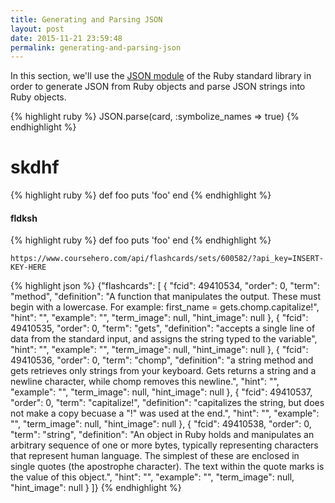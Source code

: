 ```yaml
---
title: Generating and Parsing JSON
layout: post
date: 2015-11-21 23:59:48
permalink: generating-and-parsing-json
---
```


In this section, we'll use the [JSON module](http://ruby-doc.org/stdlib-2.2.4/libdoc/json/rdoc/JSON.html) of the Ruby standard library in order to generate JSON from Ruby objects and parse JSON strings into Ruby objects. 

{% highlight ruby %}
JSON.parse(card, :symbolize_names => true)
{% endhighlight %}

<h1>skdhf</h1>


{% highlight ruby %}
def foo
  puts 'foo'
end
{% endhighlight %}

<h4>fldksh</h4>


{% highlight ruby %}
def foo
  puts 'foo'
end
{% endhighlight %}


`https://www.coursehero.com/api/flashcards/sets/600582/?api_key=INSERT-KEY-HERE`

{% highlight json %}
{"flashcards": [
  {
    "fcid": 49410534,
    "order": 0,
    "term": "method",
    "definition": "A function that manipulates the output. These must begin with a lowercase. For example: first_name = gets.chomp.capitalize!",
    "hint": "",
    "example": "",
    "term_image": null,
    "hint_image": null
  },
  {
    "fcid": 49410535,
    "order": 0,
    "term": "gets",
    "definition": "accepts a single line of data from the standard input, and assigns the string typed to the variable",
    "hint": "",
    "example": "",
    "term_image": null,
    "hint_image": null
  },
  {
    "fcid": 49410536,
    "order": 0,
    "term": "chomp",
    "definition": "a string method and gets retrieves only strings from your keyboard. Gets returns a string and a newline character, while chomp removes this newline.",
    "hint": "",
    "example": "",
    "term_image": null,
    "hint_image": null
  },
  {
    "fcid": 49410537,
    "order": 0,
    "term": "capitalize!",
    "definition": "capitalizes the string, but does not make a copy becuase a \"!\" was used at the end.",
    "hint": "",
    "example": "",
    "term_image": null,
    "hint_image": null
  },
  {
    "fcid": 49410538,
    "order": 0,
    "term": "string",
    "definition": "An object in Ruby holds and manipulates an arbitrary sequence of one or more bytes, typically representing characters that represent human language. The simplest of these are enclosed in single quotes (the apostrophe character). The text within the quote marks is the value of this object.",
    "hint": "",
    "example": "",
    "term_image": null,
    "hint_image": null
  }
]}
{% endhighlight %}